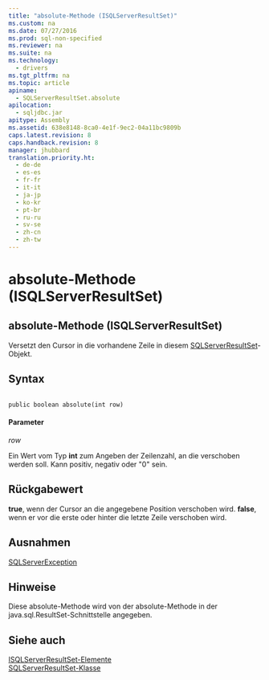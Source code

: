 ```yaml
---
title: "absolute-Methode (ISQLServerResultSet)"
ms.custom: na
ms.date: 07/27/2016
ms.prod: sql-non-specified
ms.reviewer: na
ms.suite: na
ms.technology: 
  - drivers
ms.tgt_pltfrm: na
ms.topic: article
apiname: 
  - SQLServerResultSet.absolute
apilocation: 
  - sqljdbc.jar
apitype: Assembly
ms.assetid: 638e8148-8ca0-4e1f-9ec2-04a11bc9809b
caps.latest.revision: 8
caps.handback.revision: 8
manager: jhubbard
translation.priority.ht: 
  - de-de
  - es-es
  - fr-fr
  - it-it
  - ja-jp
  - ko-kr
  - pt-br
  - ru-ru
  - sv-se
  - zh-cn
  - zh-tw
---
```

# absolute-Methode (ISQLServerResultSet)
    
## absolute\-Methode \(ISQLServerResultSet\)  
 Versetzt den Cursor in die vorhandene Zeile in diesem [SQLServerResultSet](../content/SQLServerResultSet-Class.md)\-Objekt.  
  
## Syntax  
  
```  
  
public boolean absolute(int row)  
```  
  
#### Parameter  
 *row*  
  
 Ein Wert vom Typ **int** zum Angeben der Zeilenzahl, an die verschoben werden soll. Kann positiv, negativ oder "0" sein.  
  
## Rückgabewert  
 **true**, wenn der Cursor an die angegebene Position verschoben wird. **false**, wenn er vor die erste oder hinter die letzte Zeile verschoben wird.  
  
## Ausnahmen  
 [SQLServerException](../content/SQLServerException-Class.md)  
  
## Hinweise  
 Diese absolute\-Methode wird von der absolute\-Methode in der java.sql.ResultSet\-Schnittstelle angegeben.  
  
## Siehe auch  
 [ISQLServerResultSet-Elemente](../content/SQLServerResultSet-Members.md)   
 [SQLServerResultSet-Klasse](../content/SQLServerResultSet-Class.md)  
  
  